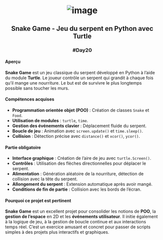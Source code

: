 # <p align="center"> ![image](https://github.com/user-attachments/assets/a615bca9-bd69-4679-b79d-a0d9eaa996db) </p>

## <p align="center"> Snake Game - Jeu du serpent en Python avec Turtle </p>
### <p align="center"> #Day20 </p>

#### Aperçu
**Snake Game** est un jeu classique du serpent développé en Python à l’aide du module **Turtle**. Le joueur contrôle un serpent qui grandit à chaque fois qu’il mange une nourriture. Le but est de survivre le plus longtemps possible sans toucher les murs.

#### Compétences acquises
- **Programmation orientée objet (POO)** : Création de classes `Snake` et `Food`.
- **Utilisation de modules** : `turtle`, `time`.
- **Gestion des événements clavier** : Déplacement fluide du serpent.
- **Boucle de jeu** : Animation avec `screen.update()` et `time.sleep()`.
- **Collision** : Détection précise avec `distance()` et `xcor()`, `ycor()`.

#### Partie obligatoire
- **Interface graphique** : Création de l’aire de jeu avec `turtle.Screen()`.
- **Contrôles** : Utilisation des flèches directionnelles pour déplacer le serpent.
- **Alimentation** : Génération aléatoire de la nourriture, détection de collision avec la tête du serpent.
- **Allongement du serpent** : Extension automatique après avoir mangé.
- **Conditions de fin de partie** : Collision avec les bords de l’écran.

#### Pourquoi ce projet est pertinent
**Snake Game** est un excellent projet pour consolider les notions de **POO**, la **gestion de l’espace** en 2D et les **événements utilisateur**. Il initie également à la logique de jeu, à la gestion de boucle continue et aux interactions temps réel. C’est un exercice amusant et concret pour passer de scripts simples à des projets plus interactifs et graphiques.
